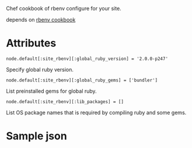Chef cookbook of rbenv configure for your site.

depends on [rbenv cookbook](https://github.com/RiotGames/rbenv-cookbook)

# Attributes

    node.default[:site_rbenv][:global_ruby_version] = '2.0.0-p247'

Specify global ruby version.

    node.default[:site_rbenv][:global_ruby_gems] = ['bundler']

List preinstalled gems for global ruby.

    node.default[:site_rbenv][:lib_packages] = []

List OS package names that is required by compiling ruby and some gems.

# Sample json
